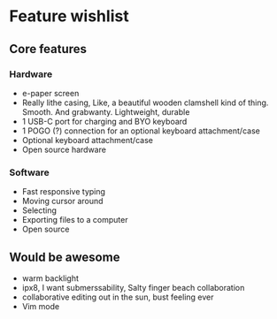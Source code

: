 # Feature wishlist

## Core features
 
### Hardware

* e-paper screen
* Really lithe casing, Like, a beautiful wooden clamshell kind of thing. Smooth. And grabwanty. Lightweight, durable
* 1 USB-C port for charging and BYO keyboard
* 1 POGO (?) connection for an optional keyboard attachment/case
* Optional keyboard attachment/case
* Open source hardware

### Software

* Fast responsive typing
* Moving cursor around
* Selecting
* Exporting files to a computer
* Open source


## Would be awesome

* warm backlight
* ipx8, I want submerssability, Salty finger beach collaboration
* collaborative editing out in the sun, bust feeling ever
* Vim mode

